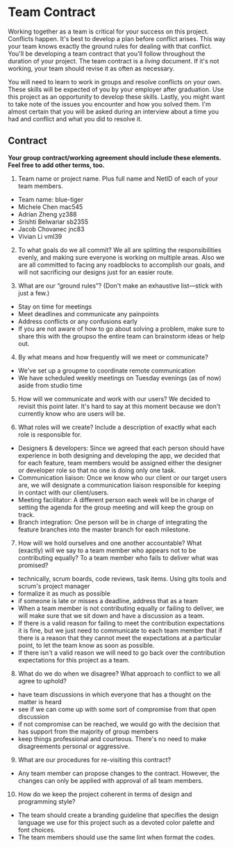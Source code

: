 # Team Contract

Working together as a team is critical for your success on this project. Conflicts happen. It's best to develop a plan before conflict arises. This way your team knows exactly the ground rules for dealing with that conflict. You'll be developing a team contract that you'll follow throughout the duration of your project. The team contract is a *living* document. If it's not working, your team should revise it as often as necessary.

You will need to learn to work in groups and resolve conflicts on your own. These skills will be expected of you by your employer after graduation. Use this project as an opportunity to develop these skills. Lastly, you might want to take note of the issues you encounter and how you solved them. I'm almost certain that you will be asked during an interview about a time you had and conflict and what you did to resolve it.

## Contract

**Your group contract/working agreement should include these elements. Feel free to add other terms, too.**

1. Team name or project name. Plus full name and NetID of each of your team members.
- Team name: blue-tiger
- Michele Chen mac545
- Adrian Zheng yz388
- Srishti Belwariar sb2355
- Jacob Chovanec jnc83
- Vivian Li vml39


2. To what goals do we all commit?
We all are splitting the responsibilities evenly, and making sure everyone is working on multiple areas. Also we are all committed to facing any roadblocks to accomplish our goals, and will not sacrificing our designs just for an easier route. 


3. What are our “ground rules”? (Don't make an exhaustive list—stick with just a few.)
- Stay on time for meetings
- Meet deadlines and communicate any painpoints
- Address conflicts or any confusions early
- If you are not aware of how to go about solving a problem, make sure to share this with the groupso the entire team can brainstorm ideas or help out.


4. By what means and how frequently will we meet or communicate?
- We've set up a groupme to coordinate remote communication
- We have scheduled weekly meetings on Tuesday evenings (as of now) aside from studio time


5. How will we communicate and work with our users?
We decided to revisit this point later. It's hard to say at this moment because we don't currently know who are users will be.


6. What roles will we create? Include a description of exactly what each role is responsible for.
- Designers & developers: Since we agreed that each person should have experience in both designing and developing the app, we decided that for each feature, team members would be assigned either the designer or developer role so that no one is doing only one task. 
- Communication liaison: Once we know who our client or our target users are, we will designate a communication liaison responsible for keeping in contact with our client/users. 
- Meeting facilitator: A different person each week will be in charge of setting the agenda for the group meeting and will keep the group on track.
- Branch integration: One person will be in charge of integrating the feature branches into the master branch for each milestone.


7. How will we hold ourselves and one another accountable? What (exactly) will we say to a team member who appears not to be contributing equally? To a team member who fails to deliver what was promised?
- technically, scrum boards, code reviews, task items.  Using gits tools and scrum's project manager
- formalize it as much as possible
- if someone is late or misses a deadline, address that as a team
- When a team member is not contributing equally or failing to deliver, we will make sure that we sit down and have a discussion as a team.  
- If there is a valid reason for failing to meet the contribution expectations it is fine, but we just need to communicate to each team member that if there is a reason that they cannot meet the expectations at a particular point, to let the team know as soon as possible. 
- If there isn't a valid reason we will need to go back over the contribution expectations for this project as a team.


8. What do we do when we disagree? What approach to conflict to we all agree to uphold?
- have team discussions in which everyone that has a thought on the matter is heard
- see if we can come up with some sort of compromise from that open discussion
- if not compromise can be reached, we would go with the decision that has support from the majority of group members
- keep things professional and courteous.  There's no need to make disagreements personal or aggressive. 


9. What are our procedures for re-visiting this contract?
- Any team member can propose changes to the contract. However, the changes can only be applied with approval of all team members.


10. How do we keep the project coherent in terms of design and programming style?
- The team should create a branding guideline that specifies the design language we use for this project such as a devoted color palette and font choices.
- The team members should use the same lint when format the codes.